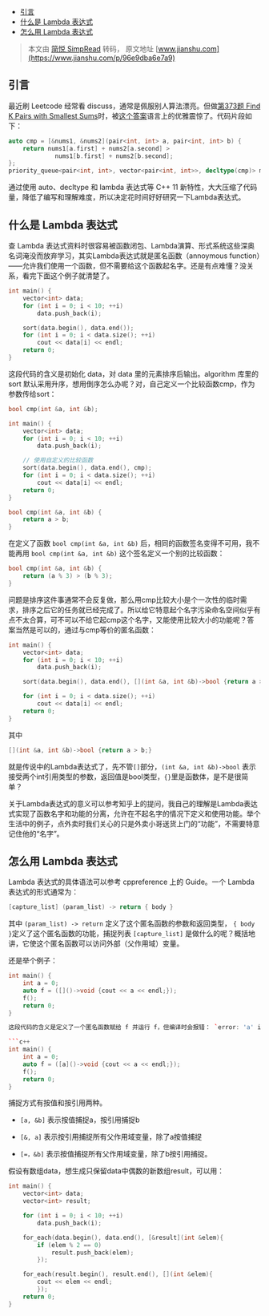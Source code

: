 - [引言](#引言)
- [什么是 Lambda 表达式](#什么是-lambda-表达式)
- [怎么用 Lambda 表达式](#怎么用-lambda-表达式)

> 本文由 [简悦 SimpRead](http://ksria.com/simpread/) 转码， 原文地址 [www.jianshu.com](https://www.jianshu.com/p/96e9dba6e7a9)

## 引言

最近刷 Leetcode 经常看 discuss，通常是佩服别人算法漂亮。但做[第373题 Find K Pairs with Smallest Sums](https://leetcode-cn.com/problems/find-k-pairs-with-smallest-sums/)时，被[这个答案](https://leetcode.com/problems/find-k-pairs-with-smallest-sums/discuss/84607/clean-16ms-c-on-space-oklogn-time-solution-using-priority-queue)语言上的优雅震惊了。代码片段如下：

```c++
auto cmp = [&nums1, &nums2](pair<int, int> a, pair<int, int> b) { 
    return nums1[a.first] + nums2[a.second] > 
             nums1[b.first] + nums2[b.second];
};
priority_queue<pair<int, int>, vector<pair<int, int>>, decltype(cmp)> min_heap(cmp);
```

通过使用 auto、decltype 和 lambda 表达式等 C++ 11 新特性，大大压缩了代码量，降低了编写和理解难度，所以决定花时间好好研究一下Lambda表达式。

## 什么是 Lambda 表达式

查 Lambda 表达式资料时很容易被函数闭包、Lambda演算、形式系统这些深奥名词淹没而放弃学习，其实Lambda表达式就是匿名函数（annoymous function）——允许我们使用一个函数，但不需要给这个函数起名字。还是有点难懂？没关系，看完下面这个例子就清楚了。

```c++
int main() {
    vector<int> data;
    for (int i = 0; i < 10; ++i)
        data.push_back(i);

    sort(data.begin(), data.end());
    for (int i = 0; i < data.size(); ++i)
        cout << data[i] << endl;
    return 0;
}
```

这段代码的含义是初始化 data，对 data 里的元素排序后输出。algorithm 库里的 sort 默认采用升序，想用倒序怎么办呢？对，自己定义一个比较函数cmp，作为参数传给sort：

```c++
bool cmp(int &a, int &b);

int main() {
    vector<int> data;
    for (int i = 0; i < 10; ++i)
        data.push_back(i);

    // 使用自定义的比较函数
    sort(data.begin(), data.end(), cmp);
    for (int i = 0; i < data.size(); ++i)
        cout << data[i] << endl;
    return 0;
}

bool cmp(int &a, int &b) {
    return a > b;
}
```

在定义了函数 `bool cmp(int &a, int &b)` 后，相同的函数签名变得不可用，我不能再用 `bool cmp(int &a, int &b)` 这个签名定义一个别的比较函数：

```c++
bool cmp(int &a, int &b) {
    return (a % 3) > (b % 3);
}
```

问题是排序这件事通常不会反复做，那么用cmp比较大小是个一次性的临时需求，排序之后它的任务就已经完成了。所以给它特意起个名字污染命名空间似乎有点不太合算，可不可以不给它起cmp这个名字，又能使用比较大小的功能呢？答案当然是可以的，通过与cmp等价的匿名函数：

```c++
int main() {
    vector<int> data;
    for (int i = 0; i < 10; ++i)
        data.push_back(i);

    sort(data.begin(), data.end(), [](int &a, int &b)->bool {return a > b;});

    for (int i = 0; i < data.size(); ++i)
        cout << data[i] << endl;
    return 0;
}
```

其中

```c++
[](int &a, int &b)->bool {return a > b;}
```

就是传说中的Lambda表达式了，先不管`[]`部分，`(int &a, int &b)->bool` 表示接受两个int引用类型的参数，返回值是bool类型，`{}`里是函数体，是不是很简单？

关于Lambda表达式的意义可以参考知乎上的提问，我自己的理解是Lambda表达式实现了函数名字和功能的分离，允许在不起名字的情况下定义和使用功能。举个生活中的例子，点外卖时我们关心的只是外卖小哥送货上门的“功能”，不需要特意记住他的“名字”。

## 怎么用 Lambda 表达式

Lambda 表达式的具体语法可以参考 cppreference 上的 Guide。一个 Lambda 表达式的形式通常为：

```c++
[capture_list] (param_list) -> return { body }
```

其中 `(param_list) -> return` 定义了这个匿名函数的参数和返回类型， `{ body }`定义了这个匿名函数的功能，捕捉列表 `[capture_list]` 是做什么的呢？概括地讲，它使这个匿名函数可以访问外部（父作用域）变量。

还是举个例子：

```c++
int main() {
    int a = 0;
    auto f = ([]()->void {cout << a << endl;});
    f();
    return 0;
}

这段代码的含义是定义了一个匿名函数赋给 f 并运行 f，但编译时会报错： `error: 'a' is not captured`；因为变量a在函数f的外部，想要访问a的话需要把它加到[ capture-list ]里，也就是：

```c++
int main() {
    int a = 0;
    auto f = ([a]()->void {cout << a << endl;});
    f();
    return 0;
}
```

捕捉方式有按值和按引用两种。

- `[a, &b]` 表示按值捕捉a，按引用捕捉b

- `[&, a]` 表示按引用捕捉所有父作用域变量，除了a按值捕捉

- `[=，&b]` 表示按值捕捉所有父作用域变量，除了b按引用捕捉。

假设有数组data，想生成只保留data中偶数的新数组result，可以用：

```c++
int main() {
    vector<int> data;
    vector<int> result;

    for (int i = 0; i < 10; ++i)
        data.push_back(i);

    for_each(data.begin(), data.end(), [&result](int &elem){
        if (elem % 2 == 0)
            result.push_back(elem);
        });

    for_each(result.begin(), result.end(), [](int &elem){
        cout << elem << endl;
        });
    return 0;
}
```
